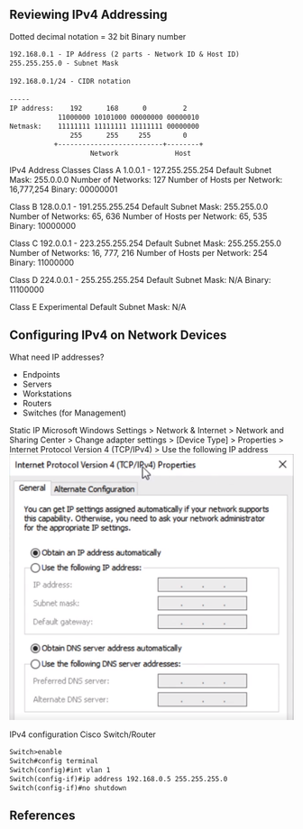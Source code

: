 ## Reviewing IPv4 Addressing

Dotted decimal notation = 32 bit Binary number

```
192.168.0.1 - IP Address (2 parts - Network ID & Host ID)
255.255.255.0 - Subnet Mask

192.168.0.1/24 - CIDR notation 

-----
IP address:    192      168      0         2
            11000000 10101000 00000000 00000010
Netmask:    11111111 11111111 11111111 00000000
               255      255     255        0
           +--------------------------+--------+
                    Network              Host

```

IPv4 Address Classes
Class A 1.0.0.1 - 127.255.255.254
Default Subnet Mask: 255.0.0.0
Number of Networks: 127
Number of Hosts per Network: 16,777,254
Binary: 00000001

Class B 128.0.0.1 - 191.255.255.254
Default Subnet Mask: 255.255.0.0
Number of Networks: 65, 636 
Number of Hosts per Network: 65, 535 
Binary: 10000000

Class C 192.0.0.1 - 223.255.255.254
Default Subnet Mask: 255.255.255.0
Number of Networks: 16, 777, 216
Number of Hosts per Network: 254
Binary: 11000000

Class D 224.0.0.1 - 255.255.255.254
Default Subnet Mask: N/A
Binary: 11100000

Class E Experimental
Default Subnet Mask: N/A

## Configuring IPv4 on Network Devices

What need IP addresses?
- Endpoints
- Servers
- Workstations
- Routers
- Switches (for Management)

Static IP Microsoft Windows
Settings > Network & Internet > Network and Sharing Center > Change adapter settings > \[Device Type\] > Properties > Internet Protocol Version 4 (TCP/IPv4) > Use the following IP address
![Static IP Windows](../docs/assets/chapter-01/sec09/image01.png)



IPv4 configuration Cisco Switch/Router
```
Switch>enable
Switch#config terminal
Switch(config)#int vlan 1
Switch(config-if)#ip address 192.168.0.5 255.255.255.0
Switch(config-if)#no shutdown
```



## References
[^1]: Understanding network terminology [[https://wiki.gentoo.org/wiki/Handbook:AMD64/Installation/Networking#Understanding_network_terminology]]
